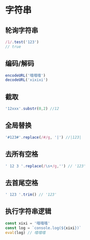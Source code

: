 # 字符串

## 轮询字符串
```javascript
/1/.test('123') 
// true
```

## 编码/解码
```javascript
encodeURL('嘻嘻嘻')
decodeURL('xixixi')
```

## 截取
```javascript
'12xxx'.substr(0,2) //12
```

## 全局替换
```javascript
'#123#'.replace(/#/g, '|') //|123|
```

## 去所有空格
```javascript
' 12 3 '.replace(/\s+/g,'') // '123'
```

## 去首尾空格
```JavaScript
' 123 '.trim() // '123'
```

## 执行字符串逻辑
```JavaScript
const xixi = '嘻嘻嘻'
const log = `console.log(${xixi})`
eval(log) // 嘻嘻嘻
```
